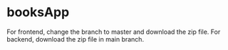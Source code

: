 # booksApp
For frontend, change the branch to master and download the zip file.
For backend, download the zip file in main branch.

